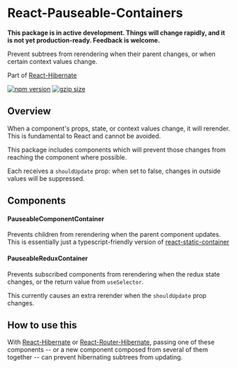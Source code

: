 # React-Pauseable-Containers

**This package is in active development. Things will change rapidly, and it is not yet production-ready. Feedback is welcome.**

Prevent subtrees from rerendering when their parent changes, or when certain context values change.

Part of [React-Hibernate](../../)

[![npm version](https://img.shields.io/npm/v/react-pauseable-containers.svg)](https://www.npmjs.com/package/react-pauseable-containers)
[![gzip size](https://img.shields.io/bundlephobia/minzip/react-pauseable-containers)](https://bundlephobia.com/result?p=react-pauseable-containers@latest)

## Overview

When a component's props, state, or context values change, it will rerender. This is fundamental to React and cannot
be avoided.

This package includes components which will prevent those changes from reaching the component where possible.

Each receives a `shouldUpdate` prop: when set to false, changes in outside values will be suppressed.

## Components

#### PauseableComponentContainer

Prevents children from rerendering when the parent component updates.
This is essentially just a typescript-friendly version of [react-static-container](https://github.com/reactjs/react-static-container/)

#### PauseableReduxContainer

Prevents subscribed components from rerendering when the redux state changes, or the return value from `useSelector`.

This currently causes an extra rerender when the `shouldUpdate` prop changes.

## How to use this

With [React-Hibernate](../../) or [React-Router-Hibernate](../react-router-hibernate/), passing one of these
components -- or a new component composed from several of them together -- can prevent hibernating subtrees from
updating.
